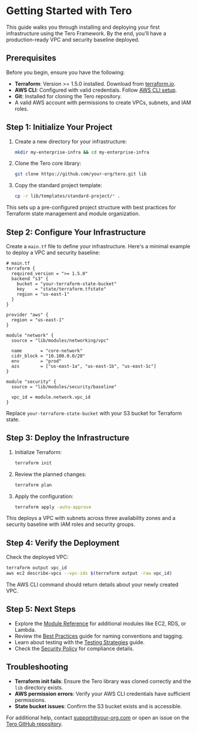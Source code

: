 # Getting Started with Tero

This guide walks you through installing and deploying your first infrastructure using the Tero Framework. By the end, you'll have a production-ready VPC and security baseline deployed.

## Prerequisites

Before you begin, ensure you have the following:

- **Terraform**: Version >= 1.5.0 installed. Download from [terraform.io](https://www.terraform.io/downloads.html).
- **AWS CLI**: Configured with valid credentials. Follow [AWS CLI setup](https://docs.aws.amazon.com/cli/latest/userguide/cli-configure-quickstart.html).
- **Git**: Installed for cloning the Tero repository.
- A valid AWS account with permissions to create VPCs, subnets, and IAM roles.

## Step 1: Initialize Your Project

1. Create a new directory for your infrastructure:
   ```bash
   mkdir my-enterprise-infra && cd my-enterprise-infra
   ```

2. Clone the Tero core library:
   ```bash
   git clone https://github.com/your-org/tero.git lib
   ```

3. Copy the standard project template:
   ```bash
   cp -r lib/templates/standard-project/* .
   ```

This sets up a pre-configured project structure with best practices for Terraform state management and module organization.

## Step 2: Configure Your Infrastructure

Create a `main.tf` file to define your infrastructure. Here's a minimal example to deploy a VPC and security baseline:

```hcl
# main.tf
terraform {
  required_version = ">= 1.5.0"
  backend "s3" {
    bucket = "your-terraform-state-bucket"
    key    = "state/terraform.tfstate"
    region = "us-east-1"
  }
}

provider "aws" {
  region = "us-east-1"
}

module "network" {
  source = "lib/modules/networking/vpc"

  name       = "core-network"
  cidr_block = "10.100.0.0/20"
  env        = "prod"
  azs        = ["us-east-1a", "us-east-1b", "us-east-1c"]
}

module "security" {
  source = "lib/modules/security/baseline"

  vpc_id = module.network.vpc_id
}
```

Replace `your-terraform-state-bucket` with your S3 bucket for Terraform state.

## Step 3: Deploy the Infrastructure

1. Initialize Terraform:
   ```bash
   terraform init
   ```

2. Review the planned changes:
   ```bash
   terraform plan
   ```

3. Apply the configuration:
   ```bash
   terraform apply -auto-approve
   ```

This deploys a VPC with subnets across three availability zones and a security baseline with IAM roles and security groups.

## Step 4: Verify the Deployment

Check the deployed VPC:
```bash
terraform output vpc_id
aws ec2 describe-vpcs --vpc-ids $(terraform output -raw vpc_id)
```

The AWS CLI command should return details about your newly created VPC.

## Step 5: Next Steps

- Explore the [Module Reference](module-reference.md) for additional modules like EC2, RDS, or Lambda.
- Review the [Best Practices](best-practices.md) guide for naming conventions and tagging.
- Learn about testing with the [Testing Strategies](testing-guide.md) guide.
- Check the [Security Policy](security-policy.md) for compliance details.

## Troubleshooting

- **Terraform init fails**: Ensure the Tero library was cloned correctly and the `lib` directory exists.
- **AWS permission errors**: Verify your AWS CLI credentials have sufficient permissions.
- **State bucket issues**: Confirm the S3 bucket exists and is accessible.

For additional help, contact [support@your-org.com](mailto:support@your-org.com) or open an issue on the [Tero GitHub repository](https://github.com/your-org/tero).